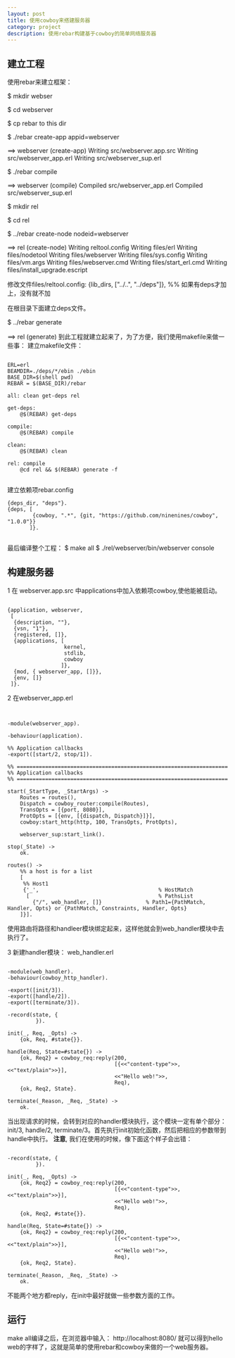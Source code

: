 ```yaml
---
layout: post
title: 使用cowboy来搭建服务器 
category: project 
description: 使用rebar构建基于cowboy的简单网络服务器
---
```


## 建立工程

使用rebar来建立框架：

$ mkdir webser

$ cd webserver

$ cp rebar to this dir

$ ./rebar create-app appid=webserver

==> webserver (create-app)
Writing src/webserver.app.src
Writing src/webserver_app.erl
Writing src/webserver_sup.erl

$ ./rebar compile

==> webserver (compile)
Compiled src/webserver_app.erl
Compiled src/webserver_sup.erl

$ mkdir rel

$ cd rel

$ ../rebar create-node nodeid=webserver 

==> rel (create-node)
Writing reltool.config
Writing files/erl
Writing files/nodetool
Writing files/webserver
Writing files/sys.config
Writing files/vm.args
Writing files/webserver.cmd
Writing files/start_erl.cmd
Writing files/install_upgrade.escript

修改文件files/reltool.config:
       {lib_dirs, ["../..", "../deps"]}, %% 如果有deps才加上，没有就不加

在根目录下面建立deps文件。

$ ../rebar generate

==> rel (generate)
到此工程就建立起来了，为了方便，我们使用makefile来做一些事：
建立makefile文件：

```````````

ERL=erl
BEAMDIR=./deps/*/ebin ./ebin
BASE_DIR=$(shell pwd)
REBAR = $(BASE_DIR)/rebar

all: clean get-deps rel

get-deps:
	@$(REBAR) get-deps

compile:
	@$(REBAR) compile

clean:
	@$(REBAR) clean

rel: compile
	@cd rel && $(REBAR) generate -f


```````````
建立依赖项rebar.config
`````````````````````
{deps_dir, "deps"}.
{deps, [
        {cowboy, ".*", {git, "https://github.com/ninenines/cowboy", "1.0.0"}}
       ]}.


`````````````````````
最后编译整个工程：
$ make all
$ ./rel/webserver/bin/webserver console



## 构建服务器

1  在 webserver.app.src 中applications中加入依赖项cowboy,使他能被启动。
``````````````````

{application, webserver,
 [
  {description, ""},
  {vsn, "1"},
  {registered, []},
  {applications, [
                  kernel,
                  stdlib,
                  cowboy
                 ]},
  {mod, { webserver_app, []}},
  {env, []}
 ]}.

``````````````````
2 在webserver_app.erl
``````````````


-module(webserver_app).

-behaviour(application).

%% Application callbacks
-export([start/2, stop/1]).

%% ===================================================================
%% Application callbacks
%% ===================================================================

start(_StartType, _StartArgs) ->
    Routes = routes(),
    Dispatch = cowboy_router:compile(Routes),
    TransOpts = [{port, 8080}],
    ProtOpts = [{env, [{dispatch, Dispatch}]}],
    cowboy:start_http(http, 100, TransOpts, ProtOpts),

    webserver_sup:start_link().

stop(_State) ->
    ok.

routes() ->
    %% a host is for a list
    [
     %% Host1
     {'_',                                      % HostMatch
      [                                         % PathsList
        {"/", web_handler, []}              % Path1={PathMatch, Handler, Opts} or {PathMatch, Constraints, Handler, Opts} 
    ]}].

``````````````
使用路由将路径和handleer模块绑定起来，这样他就会到web_handler模块中去执行了。

3 新建handler模块： web_handler.erl 
```````````````

-module(web_handler).
-behaviour(cowboy_http_handler).

-export([init/3]).
-export([handle/2]).
-export([terminate/3]).

-record(state, {
         }).

init(_, Req, _Opts) ->
    {ok, Req, #state{}}.

handle(Req, State=#state{}) ->
    {ok, Req2} = cowboy_req:reply(200,
                                  [{<<"content-type">>, <<"text/plain">>}],
                                  <<"Hello web!">>,
                                  Req),
    {ok, Req2, State}.

terminate(_Reason, _Req, _State) ->
    ok.

```````````````
当出现请求的时候，会转到对应的handler模块执行，这个模块一定有单个部分：init/3, handle/2, terminate/3。首先执行init初始化函数，然后把相应的参数带到handle中执行。
**注意**, 我们在使用的时候，像下面这个样子会出错：
````````````

-record(state, {
         }).

init(_, Req, _Opts) ->
    {ok, Req2} = cowboy_req:reply(200,
                                  [{<<"content-type">>, <<"text/plain">>}],
                                  <<"Hello web!">>,
                                  Req),
    {ok, Req2, #state{}}.

handle(Req, State=#state{}) ->
    {ok, Req2} = cowboy_req:reply(200,
                                  [{<<"content-type">>, <<"text/plain">>}],
                                  <<"Hello web!">>,
                                  Req),
    {ok, Req2, State}.

terminate(_Reason, _Req, _State) ->
    ok.

````````````
不能两个地方都reply，在init中最好就做一些参数方面的工作。

## 运行
make all编译之后，在浏览器中输入： http://localhost:8080/ 就可以得到hello web的字样了，这就是简单的使用rebar和cowboy来做的一个web服务器。
